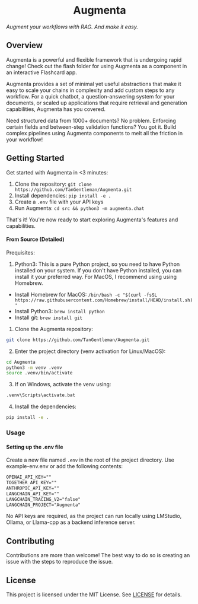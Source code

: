 <p align="center">
    <h1 align="center">Augmenta</h1>
    <em>Augment your workflows with RAG. And make it easy.</em>
</p>

## Overview

Augmenta is a powerful and flexible framework that is undergoing rapid change! Check out the flash folder for using Augmenta as a component in an interactive Flashcard app.

Augmenta provides a set of minimal yet useful abstractions that make it easy to scale your chains in complexity and add custom steps to any workflow. For a quick chatbot, a question-answering system for your documents, or scaled up applications that require retrieval and generation capabilities, Augmenta has you covered.

Need structured data from 1000+ documents? No problem. Enforcing certain fields and between-step validation functions? You got it. Build complex pipelines using Augmenta components to melt all the friction in your workflow!

## Getting Started

Get started with Augmenta in <3 minutes:

1. Clone the repository: `git clone https://github.com/TanGentleman/Augmenta.git`
2. Install dependencies: `pip install -e .`
3. Create a `.env` file with your API keys
4. Run Augmenta: `cd src && python3 -m augmenta.chat`

That's it! You're now ready to start exploring Augmenta's features and capabilities.

#### From Source (Detailed)
Prequisites:
1. Python3: This is a pure Python project, so you need to have Python installed on your system. If you don't have Python installed, you can install it your preferred way. For MacOS, I recommend using using Homebrew.
  - Install Homebrew for MacOS: `/bin/bash -c "$(curl -fsSL https://raw.githubusercontent.com/Homebrew/install/HEAD/install.sh)"`
  - Install Python3: `brew install python`
  - Install git: `brew install git`

1. Clone the Augmenta repository:
```bash
git clone https://github.com/TanGentleman/Augmenta.git
```
2. Enter the project directory (venv activation for Linux/MacOS):
```bash
cd Augmenta
python3 -m venv .venv
source .venv/bin/activate
```
3. If on Windows, activate the venv using:
```bash
.venv\Scripts\activate.bat
```
4. Install the dependencies:
```bash
pip install -e .
```

### Usage

#### Setting up the .env file

Create a new file named `.env` in the root of the project directory. Use example-env.env or add the following contents:
```txt
OPENAI_API_KEY=""
TOGETHER_API_KEY=""
ANTHROPIC_API_KEY=""
LANGCHAIN_API_KEY=""
LANGCHAIN_TRACING_V2="false"
LANGCHAIN_PROJECT="Augmenta"
```
No API keys are required, as the project can run locally using LMStudio, Ollama, or Llama-cpp as a backend inference server.

## Contributing

Contributions are more than welcome! The best way to do so is creating an issue with the steps to reproduce the issue.

## License

This project is licensed under the MIT License. See [LICENSE](LICENSE) for details.
